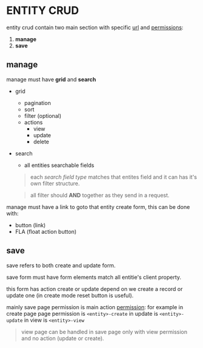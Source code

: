 # ENTITY CRUD

entity crud contain two main section with specific [url](/url.md) and [permissions](/permission.md):

1. **manage**
2. **save**

## manage

manage must have **grid** and **search**

- grid
  - pagination
  - sort
  - filter (optional)
  - actions
    - view
    - update
    - delete
- search
  - all entities searchable fields
  > each *search field type* matches that entites field and it can has it's own filter structure.

  > all filter should **AND** together as they send in a request.

manage must have a link to goto that entity create form, this can be done with:

- button (link)
- FLA (float action button)

## save

save refers to both create and update form.

save form must have form elements match all entitie's client property.

this form has action create or update depend on we create a record or update one (in create mode reset button is useful).

mainly save page permission is main action [permission](/permission.md):
   for example in create page page permission is ```<entity>-create```
   in update is ```<entity>-update```
   in view is ```<entity>-view```

> view page can be handled in save page only with view permission and no action (update or create).
